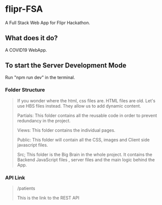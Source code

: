 # flipr-FSA

A Full Stack Web App for Flipr Hackathon.

## What does it do?

A COVID19 WebApp.

## To start the Server Development Mode

Run "npm run dev" in the terminal.

### Folder Structure

> If you wonder where the html, css files are. HTML files are old. Let's use HBS files instead. They allow us to add dynamic content.
>
> Partials: This folder contains all the reusable code in order to prevent redundancy in the project.
>
> Views: This folder contains the individual pages.
>
> Public: This folder will contain all the CSS, images and Client side javascript files.
>
> Src; This folder is the Big Brain in the whole project. It contains the Backend JavaScript files , server files and the main logic behind the App.


### API Link

> /patients
>
>This is the link to the REST API
